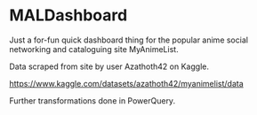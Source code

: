 # MALDashboard
Just a for-fun quick dashboard thing for the popular anime social networking and cataloguing site MyAnimeList. 

Data scraped from site by user Azathoth42 on Kaggle.

https://www.kaggle.com/datasets/azathoth42/myanimelist/data

Further transformations done in PowerQuery.
